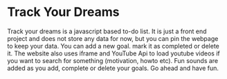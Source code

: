 # Track Your Dreams
Track your dreams is a javascript based to-do list. It is just a front end project and does not store any data for now, but you can pin the webpage to keep your data.
You can add a new goal. mark it as completed or delete it. 
The website also uses iframe and YouTube Api to load youtube videos if you want to search for something (motivation, howto etc).
Fun sounds are added as you add, complete or delete your goals.
Go ahead and have fun.
